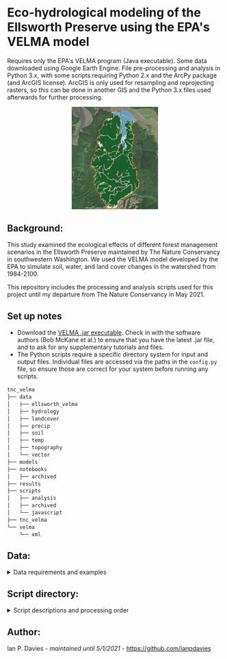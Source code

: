 Eco-hydrological modeling of the Ellsworth Preserve using the EPA's VELMA model
==============================
Requires only the EPA's VELMA program (Java executable). Some data downloaded using Google Earth Engine. File pre-processing and analysis in Python 3.x, with some scripts requiring Python 2.x and the ArcPy package 
(and ArcGIS license). ArcGIS is only used for resampling and reprojecting rasters, so this can be done in another GIS
and the Python 3.x files used afterwards for further processing.

<center><img src="https://github.com/ianpdavies/PNW_VELMA/blob/master/ellsworth_area.PNG" width="40%" height="40%"></center>

Background:
------------
This study examined the ecological effects of different forest management scenarios in the Ellsworth Preserve maintained by The Nature Conservancy in southwestern Washington. We used the VELMA model developed by the EPA to simulate soil, water, and land cover changes in the watershed from 1984-2100. 

This repository includes the processing and analysis scripts used for this project until my departure from The Nature Conservancy in May 2021.

Set up notes
------------
 - Download the [VELMA .jar executable](https://www.epa.gov/water-research/visualizing-ecosystem-land-management-assessments-velma-model-20). Check in with the software authors (Bob McKane et al.) to ensure that you have the latest .jar file, and to ask for any supplementary tutorials and files.
 - The Python scripts require a specific directory system for input and output files. Individual files are accessed
  via the paths in the `config.py` file, so ensure those are correct for your system before running any scripts.

```bash
tnc_velma
├── data
│   ├── ellsworth_velma
│   ├── hydrology
│   ├── landcover
│   ├── precip
│   ├── soil
│   ├── temp
│   ├── topography
│   └── vector
├── models
├── notebooks
│   ├── archived
├── results
├── scripts
│   ├── analysis
│   ├── archived
│   └── javascript
├── tnc_velma
└── velma
    └── xml
```

Data:
------------
<details>
  <summary>Data requirements and examples</summary>
 Please see the VELMA user manual for required data files. This is a list of the data used in this project, and
 tips for downloading and processing them.

1. Soil
    * [STATSGO2 and gSSURGO](https://nrcs.app.box.com/v/soils) can be used to create a soil texture map. There are gaps in both datasets, so you may need to merge them using the `soil.py` script. They are database files that require some preprocessing to access the texture values.         
2. DEM
    * Downloaded from the [USGS](https://apps.nationalmap.gov/downloader). We used the 1/3 arc-second (10m) DEM that [covered the Ellsworth Preserve](https://www.sciencebase.gov/catalog/item/5f77838982ce1d74e7d6c0bd).
3. Climate drivers
    * PRISM daily temperature and precipitation measurements were downloaded from Google Earth Engine using the `daily_climate_drivers.js` script. VELMA simulated runoff actually matched observed runoff better when the PRISM precipitation was averaged with data from the nearby [Naselle rain gauge](https://www.ncdc.noaa.gov/cdo-web/datasets/GHCND/stations/GHCND:USC00455774/detail). Other gauges can be found [here](https://gis.ncdc.noaa.gov/maps/clim/summaries/daily).
4. Future climate projections
    * Temperature and precipitation projections to 2100 from various GCMs were shared by the University of Washington Climate Impacts Group.
5. Land cover
    * Cover type was mapped using the National Land Cover Dataset ([NLCD](https://www.mrlc.gov/data)) as well as NOAA C-CAP. For simplicity though, all of Ellsworth was marked as conifer in VELMA, and the NLCD/C-CAP data was used to produce the permeability map.
    * Cover age for forest stands was mapped by TNC.
    * Biological parameters for cover types used in VELMA were copied from the .xml configuration files of previous VELMA studies. Inquire with the VELMA maintainers.



</details>


Script directory:
------------
<details>
  <summary>Script descriptions and processing order</summary>
 This is the order in which the scripts must be run during processing.
 
 Bolded scripts are written for Python 3.x. Scripts that are bolded and italicized and marked with an * are written for 
 Python 2.x and ArcPy.

* ****dem_resample.py:*** Resamples the DEM to a specified spatial resolution. NOTE: The resampled DEM must then be flat-processed in the JPDEM program created by the VELMA team. That flat-processed DEM is then used as the template for all the other rasters processed in the following scripts.
* ****soil.py:*** Creates a soil texture map by merging gSSURGO and STATSGO2
* ****cover.py:*** Resamples cover rasters to match DEM
* **cover_edit_stands.py:** Edits the Ellsworth stand shapefile in preparation for rasterization
* **cover_rasterize_stands.py:** Rasterizes the stand shapefile into stand age, type, and ID. Also rasterizes the experimental basins. 
* ****other_layers.py:*** Resamples all other rasters to match DEM
* **cover_combine_ccap.py:** Combines CCAP and NLCD land cover rasters to create one cover file
* **cover_permeability.py:** Creates a permeability map based on merged cover file
* **disturbances.py:** Creates filter maps for harvest disturbances
* **disturbances_randomize_clearcuts.py:** For clearcut scenario. Randomly samples clearcuts to only occur over x% of the watershed each year, rather than all at once
* **disturbances_historical.py:** Creates filter maps for historical disturbances, like blow-downs, based on the Hansen Global Forest Loss Dataset and the stand age map
* **cover_age.py:** Creates an initial cover age map for a given simulation starting year
* **velma_format_check.py:** Checks that all final rasters match the DEM resolution
* **export_VICWRF_avgs.py:** Averages simulation runs of the coupled WRF/VIC climate models, then exports precipitation and temperature files.
* **export_GCM.py:** Exports precipitation and temperature data for a specified GCM and time period. 
* **export_PRISM.py:** Exports observed precipitation and temperature data from PRISM for a given time period.
* **export_runoff.py:** Converts observed runoff to from cfs to mm, and adds in a dummy year of zeroes if specified.

Other scripts:

* **streamtemp_correct.py:** Trains and saves the regression model used to corrected seasonal biases in VELMA's stream temperature estimates.
* **edit_velma_parameters.py:** Used to batch edit parameters in multiple .xml configuration files for VELMA simulations
* **simulation_metrics.py:** Exports key calibration figures into a .csv for easy comparison across simulations
* **scenario_results_figs.py:** Exports figures of simulation results across forest management scenarios using different GCMs
* **scenario_results_figs.py:** Same as `scenario_results_figs.py` except for a historical period, and includes observed PRISM data as well as GCMs.

Earth Engine Javascript scripts:

* **daily_climate_drivers.js:** Exports a .csv of daily observed precipitation and temperature measurements for a specified study area and time period. Can export other climatic data as well, if desired.
* **clearcut_estimate.js:** Exports a .tif of the Hansen Global Forest Loss dataset for a specified area. 
     
</details>

Author:
------------
Ian P. Davies - *maintained until 5/1/2021* - https://github.com/ianpdavies




